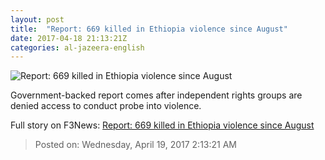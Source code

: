 ```yaml
---
layout: post
title:  "Report: 669 killed in Ethiopia violence since August"
date: 2017-04-18 21:13:21Z
categories: al-jazeera-english
---
```


![Report: 669 killed in Ethiopia violence since August](http://www.aljazeera.com/mritems/Images/2017/4/18/afd0eb716fa64ade980341a3e2982870_18.jpg)

Government-backed report comes after independent rights groups are denied access to conduct probe into violence.


Full story on F3News: [Report: 669 killed in Ethiopia violence since August](http://www.f3nws.com/n/4nekWF)

> Posted on: Wednesday, April 19, 2017 2:13:21 AM
